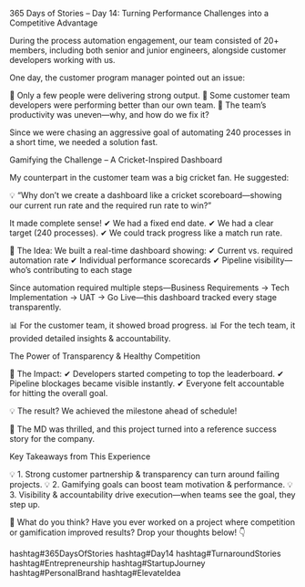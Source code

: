 365 Days of Stories – Day 14: Turning Performance Challenges into a Competitive Advantage

During the process automation engagement, our team consisted of 20+ members, including both senior and junior engineers, alongside customer developers working with us.

One day, the customer program manager pointed out an issue:

📌 Only a few people were delivering strong output.
📌 Some customer team developers were performing better than our own team.
📌 The team’s productivity was uneven—why, and how do we fix it?

Since we were chasing an aggressive goal of automating 240 processes in a short time, we needed a solution fast.

Gamifying the Challenge – A Cricket-Inspired Dashboard

My counterpart in the customer team was a big cricket fan. He suggested:

💡 “Why don’t we create a dashboard like a cricket scoreboard—showing our current run rate and the required run rate to win?”

It made complete sense!
✔ We had a fixed end date.
✔ We had a clear target (240 processes).
✔ We could track progress like a match run rate.

🚀 The Idea:
We built a real-time dashboard showing:
✔ Current vs. required automation rate
✔ Individual performance scorecards
✔ Pipeline visibility—who’s contributing to each stage

Since automation required multiple steps—Business Requirements → Tech Implementation → UAT → Go Live—this dashboard tracked every stage transparently.

📊 For the customer team, it showed broad progress.
📊 For the tech team, it provided detailed insights & accountability.

The Power of Transparency & Healthy Competition

🚀 The Impact:
✔ Developers started competing to top the leaderboard.
✔ Pipeline blockages became visible instantly.
✔ Everyone felt accountable for hitting the overall goal.

💡 The result? We achieved the milestone ahead of schedule!

🎯 The MD was thrilled, and this project turned into a reference success story for the company.

Key Takeaways from This Experience

💡 1. Strong customer partnership & transparency can turn around failing projects.
💡 2. Gamifying goals can boost team motivation & performance.
💡 3. Visibility & accountability drive execution—when teams see the goal, they step up.

🚀 What do you think? Have you ever worked on a project where competition or gamification improved results? Drop your thoughts below! 👇

hashtag#365DaysOfStories hashtag#Day14 hashtag#TurnaroundStories hashtag#Entrepreneurship hashtag#StartupJourney hashtag#PersonalBrand hashtag#ElevateIdea